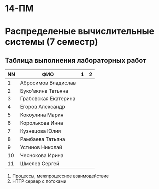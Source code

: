 # 14-ПМ
# Распределеные вычислительные системы (7 семестр)
## Таблица выполнения лабораторных работ

| NN  | ФИО                  | 1   | 2   |
| --- | -------------------- | --- | --- |
| 1   | Абросимов Владислав  |     |     |
| 2   | Буко'вкина Татьяна   |     |     |
| 3   | Грабовская Екатерина |     |     |
| 4   | Егоров Александр     |     |     |
| 5   | Кокоулина Мария      |     |     |
| 6   | Королькова Инна      |     |     |
| 7   | Кузнецова Юлия       |     |     |
| 8   | Рамбаева Татьяна     |     |     |
| 9   | Устинов Николай      |     |     |
| 10  | Чеснокова Ирина      |     |     |
| 11  | Шмелев Сергей        |     |     |

1) Процессы, межпроцессное взаимодействие
2) HTTP сервер с потоками
